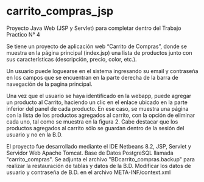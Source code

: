 # carrito_compras_jsp
Proyecto Java Web (JSP y Servlet) para completar dentro del Trabajo Practico N° 4

Se tiene un proyecto de aplicación web “Carrito de Compras”, donde se muestra en la página principal (index.jsp) una lista de productos junto con sus características (descripción, precio, color, etc.).

Un usuario puede loguearse en el sistema ingresando su email y contraseña en los campos que se encuentran en la parte derecha de la barra de navegación de la pagina principal. 
 
Una vez que el usuario se haya identificado en la webapp, puede agregar un producto al Carrito, haciendo un clic en el enlace ubicado en la parte inferior del panel de cada producto. En ese caso, se muestra una página con la lista de los productos agregados al carrito, con la opción de eliminar cada uno, tal como se muestra en la figura 2. Cabe destacar que los productos agregados al carrito sólo se guardan dentro de la sesión del usuario y no en la B.D. 

El proyecto fue desarrollado mediante el IDE Netbeans 8.2, JSP, Servlet y Servidor Web Apache Tomcat. Base de Datos PostgreSQL llamada "carrito_compras". Se adjunta el archivo "BDcarrito_compras.backup" para realizar la restauración de tablas y datos de la B.D. Modificar los datos de usuario y contraseña de B.D. en el archivo META-INF/context.xml
